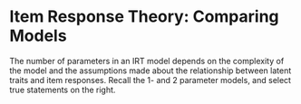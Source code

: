 # Item Response Theory: Comparing Models

The number of parameters in an IRT model depends on the complexity of the model and the assumptions made about the relationship between latent traits and item responses.
Recall the 1- and 2 parameter models, and select true statements on the right. 